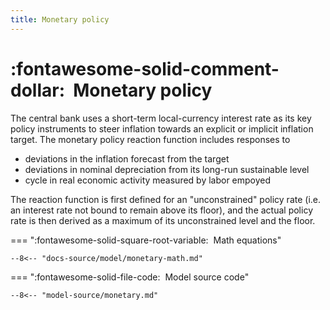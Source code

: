 ```yaml
---
title: Monetary policy
---
```



# :fontawesome-solid-comment-dollar:  Monetary policy

The central bank uses a short-term local-currency interest rate as its key policy instruments to steer inflation towards an explicit or implicit inflation target. The monetary policy reaction function includes responses to

* deviations in the inflation forecast from the target
* deviations in nominal depreciation from its long-run sustainable level
* cycle in real economic activity measured by labor empoyed

The reaction function is first defined for an "unconstrained" policy rate
(i.e. an interest rate not bound to remain above its floor), and the actual
policy rate is then derived as a maximum of its unconstrained level
and the floor.


=== ":fontawesome-solid-square-root-variable:  Math equations"

    --8<-- "docs-source/model/monetary-math.md"


=== ":fontawesome-solid-file-code:  Model source code"

    --8<-- "model-source/monetary.md"


